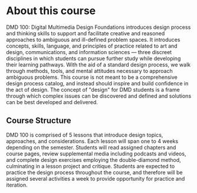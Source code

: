 # About this course

DMD 100: Digital Multimedia Design Foundations introduces design process and thinking skills to support and facilitate creative and reasoned approaches to ambiguous and ill-defined problem spaces. It introduces concepts, skills, language, and principles of practice related to art and design, communications, and information sciences — three discreet disciplines in which students can pursue further study while developing their learning pathways. With the aid of a standard design process, we walk through methods, tools, and mental attitudes necessary to approach ambiguous problems. This course is not meant to be a comprehensive design process catalog, and instead should inspire and build confidence in the act of design. The concept of "design" for DMD students is a frame through which complex issues can be discovered and defined and solutions can be best developed and delivered.

## Course Structure

DMD 100 is comprised of 5 lessons that introduce design topics, approaches, and considerations. Each lesson will span one to 4 weeks depending on the semester. Students will read assigned chapters and course pages, review supplemental media including podcasts and videos, and complete design exercises employing the double-diamond method, culminating in a lesson project and critique. Students are expected to practice the design process throughout the course, and therefore will be assigned several activities a week to provide opportunity for practice and iteration.

